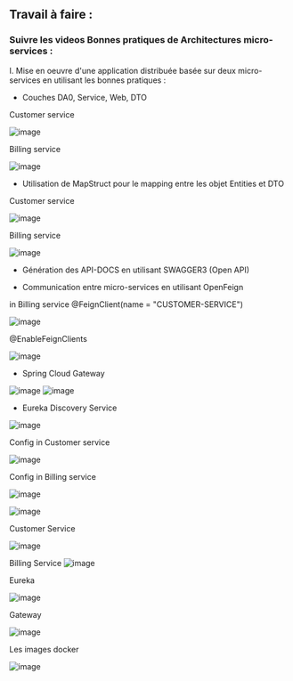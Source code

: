 ## Travail à faire :
### Suivre les videos Bonnes pratiques de Architectures micro-services :

 I. Mise en oeuvre d'une application distribuée basée sur deux micro-services en utilisant les bonnes pratiques  :
 
 
  - Couches DA0, Service, Web, DTO

Customer service 

![image](https://user-images.githubusercontent.com/82539023/198901280-d0bdde39-4eb7-4b21-a114-550ba20bbf99.png)

Billing service

![image](https://user-images.githubusercontent.com/82539023/198901400-5a662a9c-7df7-4922-87d6-646dac0dbaf5.png)


  
  - Utilisation de MapStruct pour le mapping entre les objet Entities et DTO
  
Customer service

![image](https://user-images.githubusercontent.com/82539023/198901309-cda3ebdd-15ca-4ffc-a65b-d0f5e16eb914.png)

Billing service

![image](https://user-images.githubusercontent.com/82539023/198901421-ac3480b5-07eb-44ae-9b8c-07013092e7be.png)


  - Génération des API-DOCS en utilisant SWAGGER3 (Open API)
  
  
  - Communication entre micro-services en utilisant OpenFeign
  
  in Billing service 
  @FeignClient(name = "CUSTOMER-SERVICE")
  
  ![image](https://user-images.githubusercontent.com/82539023/198901515-adc9ac3d-a0e9-4194-b3b6-cf0542ef84e6.png)
 
  @EnableFeignClients
  
  ![image](https://user-images.githubusercontent.com/82539023/198901554-187a5fc3-1fd0-4acc-a457-dbba08ed83d2.png)


 
  - Spring Cloud Gateway
  
![image](https://user-images.githubusercontent.com/82539023/198901628-f305c38e-7223-4f0f-bfb5-d82c295b50a3.png)
![image](https://user-images.githubusercontent.com/82539023/198901639-431b8454-6784-460a-8941-865ecb55f34b.png)



  
  - Eureka Discovery Service
  
![image](https://user-images.githubusercontent.com/82539023/198901669-be33f884-5576-4b56-a798-41810fa598c3.png)

Config in Customer service 



![image](https://user-images.githubusercontent.com/82539023/198901733-cbfb7979-1900-4275-a449-81dc115cf4e0.png)


Config in Billing service

![image](https://user-images.githubusercontent.com/82539023/198901714-92c5ecb6-58fb-4edc-973c-5bc0da5b1f87.png)

![image](https://user-images.githubusercontent.com/82539023/198902485-04996e78-8d15-4561-862b-b0aad7f864e2.png)


Customer Service 

![image](https://user-images.githubusercontent.com/82539023/198905594-98fbe21c-b8b9-4f91-b918-07570475abe2.png)

Billing Service
![image](https://user-images.githubusercontent.com/82539023/198906133-65fae550-dfd2-4fa7-8dc3-b3649fa0686b.png)


Eureka 

![image](https://user-images.githubusercontent.com/82539023/198905906-c6355092-1e53-46bc-99fd-eb669b853b6b.png)


Gateway

![image](https://user-images.githubusercontent.com/82539023/198905887-70d380b4-228d-42ec-a076-2a60b53c7c89.png)




Les images docker

![image](https://user-images.githubusercontent.com/82539023/198906329-762d2c6d-040a-420b-8c2a-f25204210980.png)
